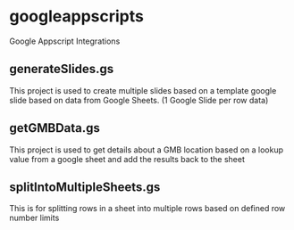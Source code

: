 # googleappscripts
Google Appscript Integrations

generateSlides.gs
------------------
This project is used to create multiple slides based on a template google slide based on data from Google Sheets. (1 Google Slide per row data)

getGMBData.gs
--------------
This project is used to get details about a GMB location based on a lookup value from a google sheet and add the results back to the sheet

splitIntoMultipleSheets.gs
---------------------------
This is for splitting rows in a sheet into multiple rows based on defined row number limits
